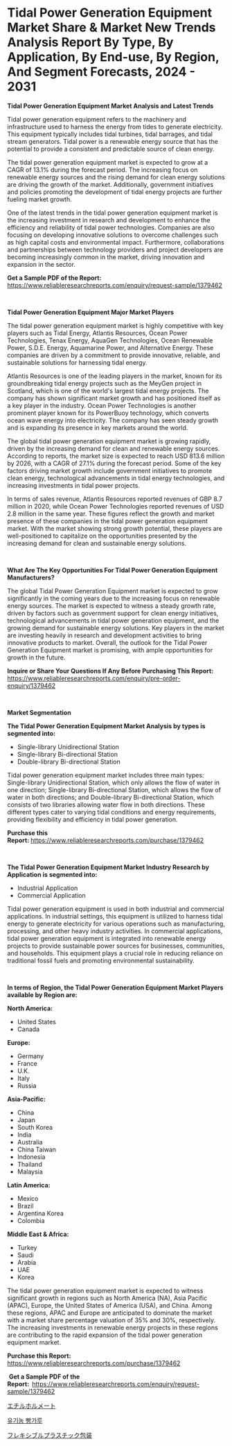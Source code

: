 <p><h1>Tidal Power Generation Equipment Market Share & Market New Trends Analysis Report By Type, By Application, By End-use, By Region, And Segment Forecasts, 2024 - 2031</h1></p><p><strong>Tidal Power Generation Equipment Market Analysis and Latest Trends</strong></p>
<p><p>Tidal power generation equipment refers to the machinery and infrastructure used to harness the energy from tides to generate electricity. This equipment typically includes tidal turbines, tidal barrages, and tidal stream generators. Tidal power is a renewable energy source that has the potential to provide a consistent and predictable source of clean energy.</p><p>The tidal power generation equipment market is expected to grow at a CAGR of 13.1% during the forecast period. The increasing focus on renewable energy sources and the rising demand for clean energy solutions are driving the growth of the market. Additionally, government initiatives and policies promoting the development of tidal energy projects are further fueling market growth.</p><p>One of the latest trends in the tidal power generation equipment market is the increasing investment in research and development to enhance the efficiency and reliability of tidal power technologies. Companies are also focusing on developing innovative solutions to overcome challenges such as high capital costs and environmental impact. Furthermore, collaborations and partnerships between technology providers and project developers are becoming increasingly common in the market, driving innovation and expansion in the sector.</p></p>
<p><strong>Get a Sample PDF of the Report:&nbsp;</strong> <a href="https://www.reliableresearchreports.com/enquiry/request-sample/1379462">https://www.reliableresearchreports.com/enquiry/request-sample/1379462</a></p>
<p>&nbsp;</p>
<p><strong>Tidal Power Generation Equipment Major Market Players</strong></p>
<p><p>The tidal power generation equipment market is highly competitive with key players such as Tidal Energy, Atlantis Resources, Ocean Power Technologies, Tenax Energy, AquaGen Technologies, Ocean Renewable Power, S.D.E. Energy, Aquamarine Power, and Alternative Energy. These companies are driven by a commitment to provide innovative, reliable, and sustainable solutions for harnessing tidal energy.</p><p>Atlantis Resources is one of the leading players in the market, known for its groundbreaking tidal energy projects such as the MeyGen project in Scotland, which is one of the world's largest tidal energy projects. The company has shown significant market growth and has positioned itself as a key player in the industry. Ocean Power Technologies is another prominent player known for its PowerBuoy technology, which converts ocean wave energy into electricity. The company has seen steady growth and is expanding its presence in key markets around the world.</p><p>The global tidal power generation equipment market is growing rapidly, driven by the increasing demand for clean and renewable energy sources. According to reports, the market size is expected to reach USD 813.6 million by 2026, with a CAGR of 27.1% during the forecast period. Some of the key factors driving market growth include government initiatives to promote clean energy, technological advancements in tidal energy technologies, and increasing investments in tidal power projects.</p><p>In terms of sales revenue, Atlantis Resources reported revenues of GBP 8.7 million in 2020, while Ocean Power Technologies reported revenues of USD 2.8 million in the same year. These figures reflect the growth and market presence of these companies in the tidal power generation equipment market. With the market showing strong growth potential, these players are well-positioned to capitalize on the opportunities presented by the increasing demand for clean and sustainable energy solutions.</p></p>
<p>&nbsp;</p>
<p><strong>What Are The Key Opportunities For Tidal Power Generation Equipment Manufacturers?</strong></p>
<p><p>The global Tidal Power Generation Equipment market is expected to grow significantly in the coming years due to the increasing focus on renewable energy sources. The market is expected to witness a steady growth rate, driven by factors such as government support for clean energy initiatives, technological advancements in tidal power generation equipment, and the growing demand for sustainable energy solutions. Key players in the market are investing heavily in research and development activities to bring innovative products to market. Overall, the outlook for the Tidal Power Generation Equipment market is promising, with ample opportunities for growth in the future.</p></p>
<p><strong>Inquire or Share Your Questions If Any Before Purchasing This Report:</strong> <a href="https://www.reliableresearchreports.com/enquiry/pre-order-enquiry/1379462">https://www.reliableresearchreports.com/enquiry/pre-order-enquiry/1379462</a></p>
<p>&nbsp;</p>
<p><strong>Market Segmentation</strong></p>
<p><strong>The Tidal Power Generation Equipment Market Analysis by types is segmented into:</strong></p>
<p><ul><li>Single-library Unidirectional Station</li><li>Single-library Bi-directional Station</li><li>Double-library Bi-directional Station</li></ul></p>
<p><p>Tidal power generation equipment market includes three main types: Single-library Unidirectional Station, which only allows the flow of water in one direction; Single-library Bi-directional Station, which allows the flow of water in both directions; and Double-library Bi-directional Station, which consists of two libraries allowing water flow in both directions. These different types cater to varying tidal conditions and energy requirements, providing flexibility and efficiency in tidal power generation.</p></p>
<p><strong>Purchase this Report:&nbsp;</strong><a href="https://www.reliableresearchreports.com/purchase/1379462">https://www.reliableresearchreports.com/purchase/1379462</a></p>
<p>&nbsp;</p>
<p><strong>The Tidal Power Generation Equipment Market Industry Research by Application is segmented into:</strong></p>
<p><ul><li>Industrial Application</li><li>Commercial Application</li></ul></p>
<p><p>Tidal power generation equipment is used in both industrial and commercial applications. In industrial settings, this equipment is utilized to harness tidal energy to generate electricity for various operations such as manufacturing, processing, and other heavy industry activities. In commercial applications, tidal power generation equipment is integrated into renewable energy projects to provide sustainable power sources for businesses, communities, and households. This equipment plays a crucial role in reducing reliance on traditional fossil fuels and promoting environmental sustainability.</p></p>
<p>&nbsp;</p>
<p><strong>In terms of Region, the Tidal Power Generation Equipment Market Players available by Region are:</strong></p>
<p>
    <p> <strong> North America: </strong>
        <ul>
            <li>United States</li>
            <li>Canada</li>
        </ul>
        </p> 
    <p> <strong> Europe: </strong>
        <ul>
            <li>Germany</li>
            <li>France</li>
            <li>U.K.</li>
            <li>Italy</li>
            <li>Russia</li>
        </ul>
        </p> 
    <p> <strong> Asia-Pacific: </strong>
        <ul>
            <li>China</li>
            <li>Japan</li>
            <li>South Korea</li>
            <li>India</li>
            <li>Australia</li>
            <li>China Taiwan</li>
            <li>Indonesia</li>
            <li>Thailand</li>
            <li>Malaysia</li>
        </ul>
        </p> 
    <p> <strong> Latin America: </strong>
        <ul>
            <li>Mexico</li>
            <li>Brazil</li>
            <li>Argentina Korea</li>
            <li>Colombia</li>
        </ul>
        </p> 
    <p> <strong> Middle East & Africa: </strong>
        <ul>
            <li>Turkey</li>
            <li>Saudi</li>
            <li>Arabia</li>
            <li>UAE</li>
            <li>Korea</li>
        </ul>
    </p>
    </p>
<p><p>The tidal power generation equipment market is expected to witness significant growth in regions such as North America (NA), Asia Pacific (APAC), Europe, the United States of America (USA), and China. Among these regions, APAC and Europe are anticipated to dominate the market with a market share percentage valuation of 35% and 30%, respectively. The increasing investments in renewable energy projects in these regions are contributing to the rapid expansion of the tidal power generation equipment market.</p></p>
<p><strong>Purchase this Report: </strong><a href="https://www.reliableresearchreports.com/purchase/1379462">https://www.reliableresearchreports.com/purchase/1379462</a></p>
<p>&nbsp;<strong>Get a Sample PDF of the Report:&nbsp;&nbsp;</strong><a href="https://www.reliableresearchreports.com/enquiry/request-sample/1379462">https://www.reliableresearchreports.com/enquiry/request-sample/1379462</a></p>
<p><strong></strong></p>
<p><p><a href="https://github.com/Calvi3ynJerde867/Market-Research-Report-List-1/blob/main/614903116736.md">エチルホルメート</a></p><p><a href="https://github.com/RichardLueilwitz787/Market-Research-Report-List-1/blob/main/663705515711.md">유기농 빵가루</a></p><p><a href="https://github.com/JacksonWiza1924/Market-Research-Report-List-1/blob/main/385517116737.md">フレキシブルプラスチック包装</a></p></p>